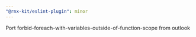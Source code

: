 ```yaml
---
"@rnx-kit/eslint-plugin": minor
---
```


Port forbid-foreach-with-variables-outside-of-function-scope from outlook
